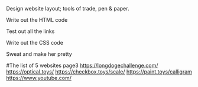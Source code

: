 Design website layout; tools of trade, pen & paper.

Write out the HTML code

Test out all the links

Write out the CSS code

Sweat and make her pretty

#The list of 5 websites page3
https://longdogechallenge.com/
https://optical.toys/
https://checkbox.toys/scale/
https://paint.toys/calligram
https://www.youtube.com/
